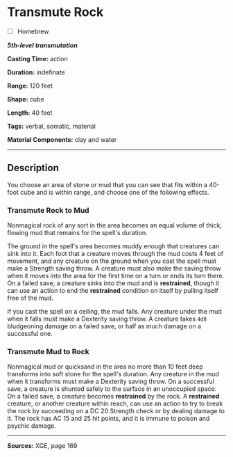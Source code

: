 # Transmute Rock

- [ ] Homebrew

***5th-level transmutation***

**Casting Time:** action

**Duration:** indefinate

**Range:** 120 feet

**Shape:** cube

**Length:** 40 feet

**Tags:** verbal, somatic, material

**Material Components:** clay and water

---

## Description
You choose an area of stone or mud that you can see that fits within a 40-foot cube and is within range, and choose one of the following effects.

### Transmute Rock to Mud
Nonmagical rock of any sort in the area becomes an equal volume of thick, flowing mud that remains for the spell's duration.

The ground in the spell's area becomes muddy enough that creatures can sink into it.
Each foot that a creature moves through the mud costs 4 feet of movement, and any creature on the ground when you cast the spell must make a Strength saving throw.
A creature must also make the saving throw when it moves into the area for the first time on a turn or ends its turn there.
On a failed save, a creature sinks into the mud and is **restrained**, though it can use an action to end the **restrained** condition on itself by pulling itself free of the mud.

If you cast the spell on a ceiling, the mud falls.
Any creature under the mud when it falls must make a Dexterity saving throw.
A creature takes `4d8` bludgeoning damage on a failed save, or half as much damage on a successful one.

### Transmute Mud to Rock
Nonmagical mud or quicksand in the area no more than 10 feet deep transforms into soft stone for the spell's duration.
Any creature in the mud when it transforms must make a Dexterity saving throw.
On a successful save, a creature is shunted safely to the surface in an unoccupied space.
On a failed save, a creature becomes **restrained** by the rock.
A **restrained** creature, or another creature within reach, can use an action to try to break the rock by succeeding on a DC 20 Strength check or by dealing damage to it.
The rock has AC 15 and 25 hit points, and it is immune to poison and psychic damage.

---

**Sources:** XGE, page 169
